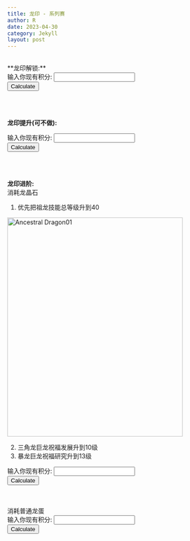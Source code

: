 ```yaml
---
title: 龙印 - 系列赛
author: R
date: 2023-04-30
category: Jekyll
layout: post
---
```

<br>
**龙印解锁:**
<form>
  <label for="points_unlock">输入你现有积分:</label>
  <input type="number" id="points_unlock" name="points_unlock" min="0" step="1">
  <br>
  <button type="button" onclick="calculate_hours_unlock()">Calculate</button>
</form>

<div id="result_unlock"></div>

<script>
function calculate_hours_unlock() {
  var points_unlock = document.getElementById("points_unlock").value;
  if (points_unlock < 0) {
    alert("还能负分的 你捣乱哦.");
    return;
  }
  var hours_unlock = (6000 - points_unlock)/20;
  document.getElementById("result_unlock").textContent = "还需要使用加速 " + hours_unlock + "小时";
}

var input = document.getElementById("points_unlock");
input.addEventListener("keydown", function(event) {
  if (event.key === "Enter") {
    event.preventDefault();
    calculate_advance_crystals();
  }
});
</script>

<br>
<br>


**龙印提升(可不做):**
<form>
  <label for="points_upgrade_turtle">输入你现有积分:</label>
  <input type="number" id="points_upgrade_turtle" name="points_upgrade_turtle" min="0" step="1">
  <br>
  <button type="button" onclick="calculate_upgrade_turtle()">Calculate</button>
</form>

<div id="result_upgrade_turtle"></div>

<script>
function calculate_upgrade_turtle() {
  var points_upgrade_turtle = document.getElementById("points_upgrade_turtle").value;
    if (points_upgrade_turtle < 0) {
    alert("还能负分的 你捣乱哦.");
    return;
  }
  var upgrade_turtle = (10000 - points_upgrade_turtle)/150;
  document.getElementById("result_upgrade_turtle").textContent = "还需要使用黄金龟 " + upgrade_turtle + "个";
}

var input = document.getElementById("points_upgrade_turtle");
input.addEventListener("keydown", function(event) {
  if (event.key === "Enter") {
    event.preventDefault();
    calculate_advance_crystals();
  }
});
</script>

<br>
<br>


**龙印进阶:**
<br>
消耗龙晶石
<br>
1. 优先把祖龙技能总等级升到40
<img src="{{ '/assets/Picture2.png' | relative_url }}" alt="Ancestral Dragon01" width="400" height="500">

2. 三角龙巨龙祝福发展升到10级
3. 暴龙巨龙祝福研究升到13级
<form>
  <label for="points_advance_crystals">输入你现有积分:</label>
  <input type="number" id="points_advance_crystals" name="points_advance_crystals" min="0" step="1">
  <br>
  <button type="button" onclick="calculate_advance_crystals()">Calculate</button>
</form>

<div id="result_advance_crystals"></div>

<script>
function calculate_advance_crystals() {
  var points_advance_crystals = document.getElementById("points_advance_crystals").value;
    if (points_advance_crystals < 0) {
    alert("还能负分的 你捣乱哦.");
    return;
  }  
  var crystals_advance = (15600 - points_advance_crystals)/1;
  document.getElementById("result_advance_crystals").textContent = "还需要使用龙晶石 " + crystals_advance ;
}

var input = document.getElementById("points_advance_crystals");
input.addEventListener("keydown", function(event) {
  if (event.key === "Enter") {
    event.preventDefault();
    calculate_advance_crystals();
  }
});
</script>

<br>
<br>
消耗普通龙蛋
<form>
  <label for="points_advance_eggs">输入你现有积分:</label>
  <input type="number" id="points_advance_eggs" name="points_advance_eggs" min="0" step="1">
  <br>
  <button type="button" onclick="calculate_advance_eggs()">Calculate</button>
</form>

<div id="result_advance_eggs"></div>

<script>
function calculate_advance_eggs() {
  var points_advance_eggs = document.getElementById("points_advance_eggs").value;
    if (points_advance_eggs < 0) {
    alert("还能负分的 你捣乱哦.");
    return;
  }    
  var advance_eggs = (15600 - points_advance_eggs)/300;
  document.getElementById("result_advance_eggs").textContent = "还需要使用普通龙蛋 " + advance_eggs + "个";
}

var input = document.getElementById("points_advance_eggs");
input.addEventListener("keydown", function(event) {
  if (event.key === "Enter") {
    event.preventDefault();
    calculate_advance_crystals();
  }
});
</script>

<br>
<br>
